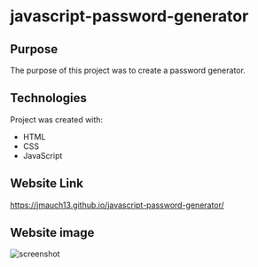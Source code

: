 # javascript-password-generator
## Purpose
The purpose of this project was to create a password generator.
## Technologies
Project was created with:
* HTML
* CSS
* JavaScript
## Website Link
https://jmauch13.github.io/javascript-password-generator/
## Website image
![screenshot](https://user-images.githubusercontent.com/96963955/158261005-3e7ee21a-f366-4feb-85e3-763e2a341668.png)

